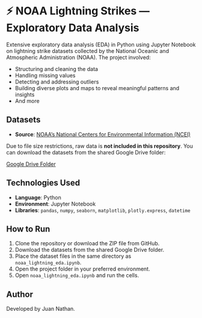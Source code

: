 # ⚡ NOAA Lightning Strikes — Exploratory Data Analysis

Extensive exploratory data analysis (EDA) in Python using Jupyter Notebook on lightning strike datasets collected by the National Oceanic and Atmospheric Administration (NOAA). The project involved:

- Structuring and cleaning the data  
- Handling missing values  
- Detecting and addressing outliers  
- Building diverse plots and maps to reveal meaningful patterns and insights  
- And more  

## Datasets

- **Source**: [NOAA’s National Centers for Environmental Information (NCEI)](https://www.ncei.noaa.gov/products/lightning-products)

Due to file size restrictions, raw data is **not included in this repository**. You can download the datasets from the shared Google Drive folder:  

[Google Drive Folder](https://drive.google.com/drive/folders/17eOqf2fUbJs4qYB298H0QFHYXXI4b7DL?usp=sharing)

## Technologies Used

- **Language**: Python
- **Environment**: Jupyter Notebook
- **Libraries**: `pandas`, `numpy`, `seaborn`, `matplotlib`, `plotly.express`, `datetime`

## How to Run

1. Clone the repository or download the ZIP file from GitHub.
2. Download the datasets from the shared Google Drive folder.
3. Place the dataset files in the same directory as `noaa_lightning_eda.ipynb`.
4. Open the project folder in your preferred environment.
5. Open `noaa_lightning_eda.ipynb` and run the cells.

## Author

Developed by Juan Nathan.



